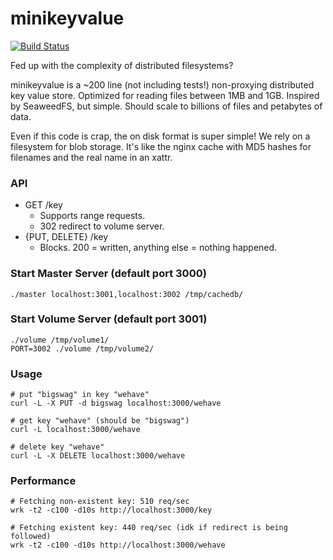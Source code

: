 # minikeyvalue

[![Build Status](https://travis-ci.org/geohot/minikeyvalue.svg?branch=master)](https://travis-ci.org/geohot/minikeyvalue)

Fed up with the complexity of distributed filesystems?

minikeyvalue is a ~200 line (not including tests!) non-proxying distributed key value store. Optimized for reading files between 1MB and 1GB. Inspired by SeaweedFS, but simple. Should scale to billions of files and petabytes of data.

Even if this code is crap, the on disk format is super simple! We rely on a filesystem for blob storage. It's like the nginx cache with MD5 hashes for filenames and the real name in an xattr.

### API

- GET /key
  - Supports range requests.
  - 302 redirect to volume server.
- {PUT, DELETE} /key
  - Blocks. 200 = written, anything else = nothing happened.

### Start Master Server (default port 3000)

```
./master localhost:3001,localhost:3002 /tmp/cachedb/
```

### Start Volume Server (default port 3001)

```
./volume /tmp/volume1/
PORT=3002 ./volume /tmp/volume2/
```

### Usage

```
# put "bigswag" in key "wehave"
curl -L -X PUT -d bigswag localhost:3000/wehave

# get key "wehave" (should be "bigswag")
curl -L localhost:3000/wehave

# delete key "wehave"
curl -L -X DELETE localhost:3000/wehave
```

### Performance

```
# Fetching non-existent key: 510 req/sec
wrk -t2 -c100 -d10s http://localhost:3000/key

# Fetching existent key: 440 req/sec (idk if redirect is being followed)
wrk -t2 -c100 -d10s http://localhost:3000/wehave
```

